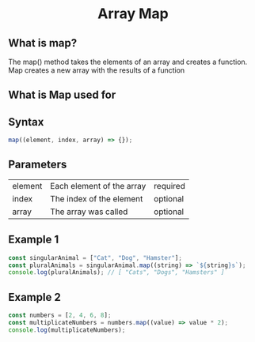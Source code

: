 <h1 align="center">Array Map </h1>

## What is map?

The map() method takes the elements of an array and creates a function. Map creates a new array with the results of a function

## What is Map used for

## Syntax

```js
map((element, index, array) => {});
```

## Parameters

|         |                           |          |
| ------- | ------------------------- | -------- |
| element | Each element of the array | required |
| index   | The index of the element  | optional |
| array   | The array was called      | optional |

## Example 1

```js
const singularAnimal = ["Cat", "Dog", "Hamster"];
const pluralAnimals = singularAnimal.map((string) => `${string}s`);
console.log(pluralAnimals); // [ "Cats", "Dogs", "Hamsters" ]
```

## Example 2

```js
const numbers = [2, 4, 6, 8];
const multiplicateNumbers = numbers.map((value) => value * 2);
console.log(multiplicateNumbers);
```
